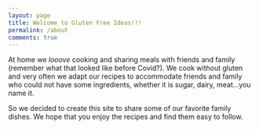 ```yaml
---
layout: page
title: Welcome to Gluten Free Ideas!!!
permalink: /about
comments: true
---
```


At home we _looove_ cooking and sharing meals with friends and family (remember what that looked like before Covid?).  We cook without gluten and very often we adapt our recipes to accommodate friends and family who could not have some ingredients, whether it is sugar, dairy, meat…you name it.

So we decided to create this site to share some of our favorite family dishes.  We hope that you enjoy the recipes and find them easy to follow.  
